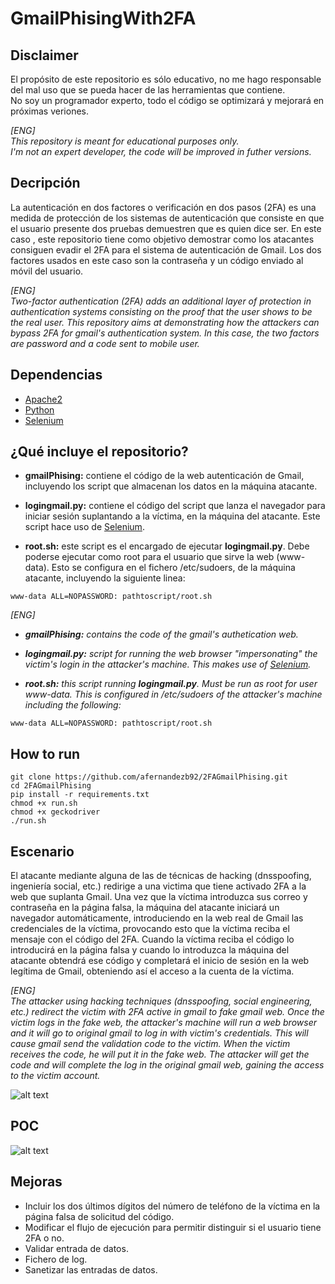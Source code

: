 # GmailPhisingWith2FA
## Disclaimer
El propósito de este repositorio es sólo educativo, no me hago responsable del mal uso que se pueda hacer de las herramientas que contiene.  
No soy un programador experto, todo el código se optimizará y mejorará en próximas veriones.  
  
    
_[ENG]  
This repository is meant for educational purposes only.  
I'm not an expert developer, the code will be improved in futher versions._

## Decripción
La autenticación en dos factores o verificación en dos pasos (2FA) es una medida de protección de los sistemas de autenticación que consiste en que el usuario presente dos pruebas demuestren que es quien dice ser. 
En este caso , este repositorio tiene como objetivo demostrar como los atacantes consiguen evadir el 2FA para el sistema de autenticación de Gmail. Los dos factores usados en este caso son la contraseña y un código enviado al móvil del usuario.

_[ENG]  
Two-factor authentication (2FA) adds an additional layer of protection in authentication systems consisting on the proof that the user shows to be the real user.
This repository aims at demonstrating how the attackers can bypass 2FA for gmail's authentication system. In this case, the two factors are password and a code sent to mobile user._

## Dependencias
- [Apache2](https://www.apache.org/)
- [Python](https://www.python.org/)
- [Selenium](https://www.seleniumhq.org/)

## ¿Qué incluye el repositorio?
- **gmailPhising:** contiene el código de la web autenticación de Gmail, incluyendo los script que almacenan los datos en la máquina atacante.

- **logingmail.py:** contiene el código del script que lanza el navegador para iniciar sesión suplantando a la víctima, en la máquina del atacante. Este script hace uso de [Selenium](https://www.seleniumhq.org/).

- **root.sh:** este script es el encargado de ejecutar **logingmail.py**. Debe poderse ejecutar como root para el usuario que sirve la web (www-data). Esto se configura en el fichero /etc/sudoers, de la máquina atacante, incluyendo la siguiente linea:

```
www-data ALL=NOPASSWORD: pathtoscript/root.sh
```

_[ENG]_    
- _**gmailPhising:** contains the code of the gmail's authetication web._

- _**logingmail.py:** script for running the web browser "impersonating" the victim's login in the attacker's machine. This makes use of [Selenium](https://www.seleniumhq.org/)._

- _**root.sh:** this script running **logingmail.py**. Must be run as root for user www-data. This is configured in /etc/sudoers of the attacker's machine including the following:_

```
www-data ALL=NOPASSWORD: pathtoscript/root.sh
```

## How to run

```
git clone https://github.com/afernandezb92/2FAGmailPhising.git
cd 2FAGmailPhising
pip install -r requirements.txt
chmod +x run.sh
chmod +x geckodriver
./run.sh
```

## Escenario
El atacante mediante alguna de las de técnicas de hacking (dnsspoofing, ingeniería social, etc.) redirige a una victima que tiene activado 2FA a la web que suplanta Gmail. Una vez que la víctima introduzca sus correo y contraseña en la página falsa, la máquina del atacante iniciará un navegador automáticamente, introduciendo en la web real de Gmail las credenciales de la víctima, provocando esto que la víctima reciba el mensaje con el código del 2FA. Cuando la víctima reciba el código lo introducirá en la página falsa y cuando lo introduzca la máquina del atacante obtendrá ese código y completará el inicio de sesión en la web legítima de Gmail, obteniendo así el acceso a la cuenta de la víctima.

_[ENG]  
The attacker using hacking techniques (dnsspoofing, social engineering, etc.) redirect the victim with 2FA active in gmail to fake gmail web. Once the victim logs in the fake web, the attacker's machine will run a web browser and it will go to original gmail to log in with victim's credentials. This will cause gmail send the validation code to the victim. When the victim receives the code, he will put it in the fake web. The attacker will get the code and will complete the log in the original gmail web, gaining the access to the victim account._

![alt text](https://raw.githubusercontent.com/afernandezb92/2FAGmailPhising/master/gmailPhising2FA.PNG)

## POC
![alt text](https://i.imgur.com/H2Hi1JN.gif)


## Mejoras
- Incluir los dos últimos dígitos del número de teléfono de la víctima en la página falsa de solicitud del código.
- Modificar el flujo de ejecución para permitir distinguir si el usuario tiene 2FA o no.
- Validar entrada de datos.
- Fichero de log.
- Sanetizar las entradas de datos.

